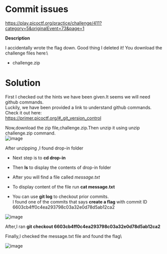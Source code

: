 # Commit issues
<https://play.picoctf.org/practice/challenge/411?category=5&originalEvent=73&page=1>

**Description**

I accidentally wrote the flag down. Good thing I deleted it!
You download the challenge files here:\
* challenge.zip

# Solution

First I checked out the hints we have been given.It seems we will need github commands.<br>
Luckily, we have been provided a link to understand github commands.<br>
Check it out here:\
<https://primer.picoctf.org/#_git_version_control>

Now,download the zip file,challenge.zip.Then unzip it using unzip challenge.zip command.\
![image](https://github.com/Bbrnn/picoCTF2024-writeups/assets/113863725/c986570c-9697-4c80-82d8-2b71f1bd9cdb)

After unzipping ,I found drop-in folder

* Next step is to **cd drop-in**
* Then **ls** to display the contents of drop-in folder
* After you will find a file called *message.txt*
* To display content of the file run **cat message.txt**

* You can use **git log** to checkout prior commits.\
I found one of the commits that says **create a flag** with commit ID 6603cb4ff0c4ea293798c03a32e0d78d5ab12ca2


![image](https://github.com/Bbrnn/picoCTF2024-writeups/assets/113863725/be72e1aa-7568-4e8b-844a-d4713656b470)

After,I ran **git checkout 6603cb4ff0c4ea293798c03a32e0d78d5ab12ca2**

Finally,I checked the message.txt file and found the flag\

![image](https://github.com/Bbrnn/picoCTF2024-writeups/assets/113863725/6637006d-6912-46db-ae32-3c5433b0d397)















